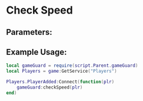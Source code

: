 # Check Speed

## Parameters:

## Example Usage:

```lua
local gameGuard = require(script.Parent.gameGuard)
local Players = game:GetService("Players")

Players.PlayerAdded:Connect(function(plr)
    gameGuard:checkSpeed(plr)
end)
```
